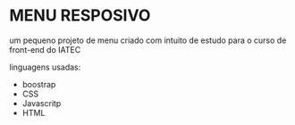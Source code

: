<H1>MENU RESPOSIVO</H1>
<P>um pequeno projeto de menu criado com intuito de estudo para o curso de front-end do IATEC</P>
<p>linguagens usadas:</p>
<ul>
  <li>boostrap</li>
  <li>CSS</li>
  <li>Javascritp</li>
  <li>HTML</li>
</ul>
